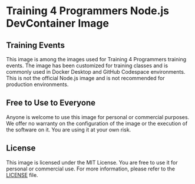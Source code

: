 # Training 4 Programmers Node.js DevContainer Image

## Training Events

This image is among the images used for Training 4 Programmers training events. The image has been customized for training classes and is commonly used in Docker Desktop and GitHub Codespace environments. This is not the official Node.js image and is not recommended for production environments.

## Free to Use to Everyone

Anyone is welcome to use this image for personal or commercial purposes. We offer no warranty on the configuration of the image or the execution of the software on it. You are using it at your own risk.

## License

This image is licensed under the MIT License. You are free to use it for personal or commercial use. For more information, please refer to the [LICENSE](LICENSE) file.